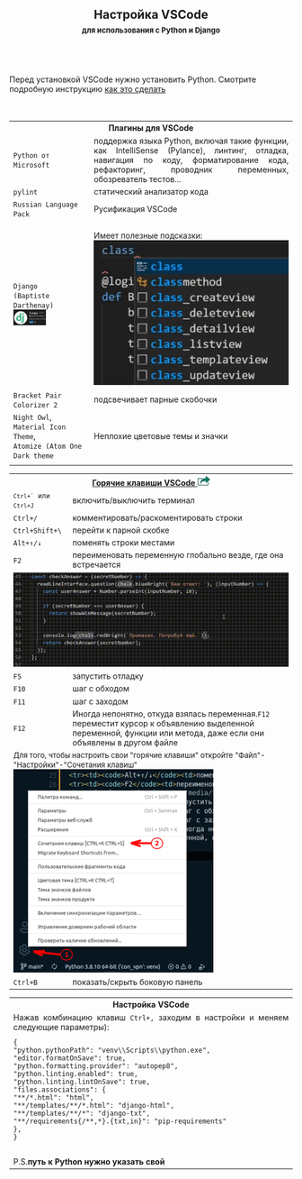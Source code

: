<H2 align="center">Настройка VSCode<br><font size=2>для использования с Python и Django</font></H2>
<br><br>
<br>Перед установкой VSCode нужно установить Python. Смотрите подробную инструкцию <a href="https://python-scripts.com/install-python-windows">как это сделать</a><br>
<br><br>
<table>
<tr><th colspan="2" style="text-align:center">Плагины для VSCode</th></tr>
  <tr><td><code>Python от Microsoft</code></td><td align="justify">поддержка языка Python, включая такие функции, как IntelliSense (Pylance), линтинг, отладка, навигация по коду, форматирование кода, рефакторинг, проводник переменных, обозреватель тестов...</td></tr>
  <tr><td><code>pylint</code></td><td>статический анализатор кода</td></tr>
  <tr><td><code>Russian Language Pack</code></td><td>Русификация VSCode</td></tr>
  <tr><td><code>Django</code><br><code>(Baptiste Darthenay)</code><br><img src="media/django_extension.png" width=45%></td><td><br>Имеет полезные подсказки: <img src="media/django_extension_working.png"></td></tr>
  <tr><td><code>Bracket Pair Colorizer 2</code></td><td>подсвечивает парные скобочки</td></tr>
  <tr><td><code>Night Owl</code>,<br><code>Material Icon Theme</code>,<br><code>Atomize (Atom One Dark theme</code></td><td>Неплохие цветовые темы и значки</td></tr>
  <tr><td><code></code></td><td></td></tr>
</table>


<table>
<tr><th colspan="2"><a href="https://code.visualstudio.com/shortcuts/keyboard-shortcuts-windows.pdf">Горячие клавиши VSCode <img src="media/links.png" /></a></th></tr>
<tr><td><code><code>Ctrl+`</code> или <code>Ctrl+J</code></td><td>включить/выключить терминал</td></tr>
<tr><td><code>Ctrl+/</code></td><td>комментировать/раскоментировать строки</td></tr>
<tr><td><code>Ctrl+Shift+\</code><td>перейти к парной скобке</td></tr>
<tr><td><code>Alt+↑/↓</code><td>поменять строки местами</td></tr>
<tr><td><code>F2</code><td>переименовать переменную глобально везде, где она встречается</td></tr>
<tr><td colspan="2"><img src="media/f2.gif" /></td></tr>
<tr><td><code>F5</code><td>запустить отладку</td></tr>
<tr><td><code>F10</code><td>шаг с обходом</td></tr>
<tr><td><code>F11</code><td>шаг с заходом</td></tr>
<tr><td><code>F12</code><td>Иногда непонятно, откуда взялась переменная.<code>F12</code> переместит курсор к объявлению выделенной переменной, функции или метода, даже если они объявлены в другом файле</td></tr>
<tr><td colspan="2"><font size=2>Для того, чтобы настроить свои "горячие клавиши" откройте "Файл"-"Настройки"-"Сочетания клавиш"</font><br><img src="media/hotkeys_settings.png" /></td></tr>
<tr><td><code>Ctrl+B</code></td><td>показать/скрыть боковую панель</td></tr>
</table>

<table>
<tr><th style="text-align:center">Настройка VSCode</th><tr>
<tr>
    <td align="justify">
        Нажав комбинацию клавиш <code>Ctrl+,</code> заходим в настройки и меняем следующие параметры):<br>
        <code><pre>{
"python.pythonPath": "venv\\Scripts\\python.exe",
"editor.formatOnSave": true,
"python.formatting.provider": "autopep8",
"python.linting.enabled": true,
"python.linting.lintOnSave": true,
"files.associations": {
"**/*.html": "html",
"**/templates/**/*.html": "django-html",
"**/templates/**/*": "django-txt",
"**/requirements{/**,*}.{txt,in}": "pip-requirements"
},
}</pre></code><br>P.S.<b>путь к Python нужно указать свой</b>
    </td>
</tr>
</table>